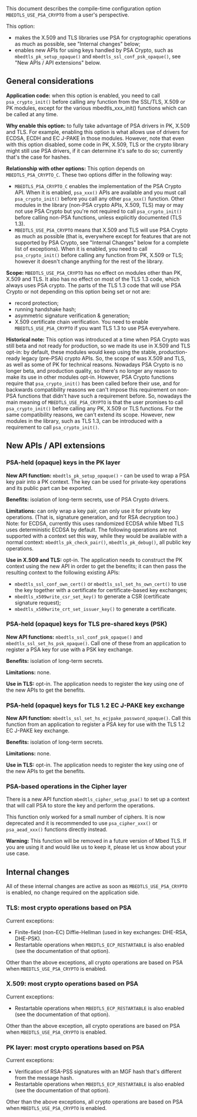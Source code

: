 This document describes the compile-time configuration option
`MBEDTLS_USE_PSA_CRYPTO` from a user's perspective.

This option:
- makes the X.509 and TLS libraries use PSA for cryptographic operations as
  much as possible, see "Internal changes" below;
- enables new APIs for using keys handled by PSA Crypto, such as
  `mbedtls_pk_setup_opaque()` and `mbedtls_ssl_conf_psk_opaque()`, see
"New APIs / API extensions" below.

General considerations
----------------------

**Application code:** when this option is enabled, you need to call
`psa_crypto_init()` before calling any function from the SSL/TLS, X.509 or PK
modules, except for the various mbedtls_xxx_init() functions which can be called
at any time.

**Why enable this option:** to fully take advantage of PSA drivers in PK,
X.509 and TLS. For example, enabling this option is what allows use of drivers
for ECDSA, ECDH and EC J-PAKE in those modules. However, note that even with
this option disabled, some code in PK, X.509, TLS or the crypto library might
still use PSA drivers, if it can determine it's safe to do so; currently
that's the case for hashes.

**Relationship with other options:** This option depends on
`MBEDTLS_PSA_CRYPTO_C`. These two options differ in the following way:
- `MBEDTLS_PSA_CRYPTO_C` enables the implementation of the PSA Crypto API.
  When it is enabled, `psa_xxx()` APIs are available and you must call
`psa_crypto_init()` before you call any other `psa_xxx()` function. Other
modules in the library (non-PSA crypto APIs, X.509, TLS) may or may not use
PSA Crypto but you're not required to call `psa_crypto_init()` before calling
non-PSA functions, unless explicitly documented (TLS 1.3).
- `MBEDTLS_USE_PSA_CRYPTO` means that X.509 and TLS will use PSA Crypto as
  much as possible (that is, everywhere except for features that are not
supported by PSA Crypto, see "Internal Changes" below for a complete list of
exceptions). When it is enabled, you need to call `psa_crypto_init()` before
calling any function from PK, X.509 or TLS; however it doesn't change anything
for the rest of the library.

**Scope:** `MBEDTLS_USE_PSA_CRYPTO` has no effect on modules other than PK,
X.509 and TLS. It also has no effect on most of the TLS 1.3 code, which always
uses PSA crypto. The parts of the TLS 1.3 code that will use PSA Crypto or not
depending on this option being set or not are:
- record protection;
- running handshake hash;
- asymmetric signature verification & generation;
- X.509 certificate chain verification.
You need to enable `MBEDTLS_USE_PSA_CRYPTO` if you want TLS 1.3 to use PSA
everywhere.

**Historical note:** This option was introduced at a time when PSA Crypto was
still beta and not ready for production, so we made its use in X.509 and TLS
opt-in: by default, these modules would keep using the stable,
production-ready legacy (pre-PSA) crypto APIs. So, the scope of was X.509 and
TLS, as well as some of PK for technical reasons. Nowadays PSA Crypto is no
longer beta, and production quality, so there's no longer any reason to make
its use in other modules opt-in. However, PSA Crypto functions require that
`psa_crypto_init()` has been called before their use, and for backwards
compatibility reasons we can't impose this requirement on non-PSA functions
that didn't have such a requirement before. So, nowadays the main meaning of
`MBEDTLS_USE_PSA_CRYPTO` is that the user promises to call `psa_crypto_init()`
before calling any PK, X.509 or TLS functions. For the same compatibility
reasons, we can't extend its scope. However, new modules in the library, such
as TLS 1.3, can be introduced with a requirement to call `psa_crypto_init()`.

New APIs / API extensions
-------------------------

### PSA-held (opaque) keys in the PK layer

**New API function:** `mbedtls_pk_setup_opaque()` - can be used to
wrap a PSA key pair into a PK context. The key can be used for private-key
operations and its public part can be exported.

**Benefits:** isolation of long-term secrets, use of PSA Crypto drivers.

**Limitations:** can only wrap a key pair, can only use it for private key
operations. (That is, signature generation, and for RSA decryption too.)
Note: for ECDSA, currently this uses randomized ECDSA while Mbed TLS uses
deterministic ECDSA by default. The following operations are not supported
with a context set this way, while they would be available with a normal
context: `mbedtls_pk_check_pair()`, `mbedtls_pk_debug()`, all public key
operations.

**Use in X.509 and TLS:** opt-in. The application needs to construct the PK context
using the new API in order to get the benefits; it can then pass the
resulting context to the following existing APIs:

- `mbedtls_ssl_conf_own_cert()` or `mbedtls_ssl_set_hs_own_cert()` to use the
  key together with a certificate for certificate-based key exchanges;
- `mbedtls_x509write_csr_set_key()` to generate a CSR (certificate signature
  request);
- `mbedtls_x509write_crt_set_issuer_key()` to generate a certificate.

### PSA-held (opaque) keys for TLS pre-shared keys (PSK)

**New API functions:** `mbedtls_ssl_conf_psk_opaque()` and
`mbedtls_ssl_set_hs_psk_opaque()`. Call one of these from an application to
register a PSA key for use with a PSK key exchange.

**Benefits:** isolation of long-term secrets.

**Limitations:** none.

**Use in TLS:** opt-in. The application needs to register the key using one of
the new APIs to get the benefits.

### PSA-held (opaque) keys for TLS 1.2 EC J-PAKE key exchange

**New API function:** `mbedtls_ssl_set_hs_ecjpake_password_opaque()`.
Call this function from an application to register a PSA key for use with the
TLS 1.2 EC J-PAKE key exchange.

**Benefits:** isolation of long-term secrets.

**Limitations:** none.

**Use in TLS:** opt-in. The application needs to register the key using one of
the new APIs to get the benefits.

### PSA-based operations in the Cipher layer

There is a new API function `mbedtls_cipher_setup_psa()` to set up a context
that will call PSA to store the key and perform the operations.

This function only worked for a small number of ciphers. It is now deprecated
and it is recommended to use `psa_cipher_xxx()` or `psa_aead_xxx()` functions
directly instead.

**Warning:** This function will be removed in a future version of Mbed TLS. If
you are using it and would like us to keep it, please let us know about your
use case.

Internal changes
----------------

All of these internal changes are active as soon as `MBEDTLS_USE_PSA_CRYPTO`
is enabled, no change required on the application side.

### TLS: most crypto operations based on PSA

Current exceptions:

- Finite-field (non-EC) Diffie-Hellman (used in key exchanges: DHE-RSA,
  DHE-PSK).
- Restartable operations when `MBEDTLS_ECP_RESTARTABLE` is also enabled (see
  the documentation of that option).

Other than the above exceptions, all crypto operations are based on PSA when
`MBEDTLS_USE_PSA_CRYPTO` is enabled.

### X.509: most crypto operations based on PSA

Current exceptions:

- Restartable operations when `MBEDTLS_ECP_RESTARTABLE` is also enabled (see
  the documentation of that option).

Other than the above exception, all crypto operations are based on PSA when
`MBEDTLS_USE_PSA_CRYPTO` is enabled.

### PK layer: most crypto operations based on PSA

Current exceptions:

- Verification of RSA-PSS signatures with an MGF hash that's different from
  the message hash.
- Restartable operations when `MBEDTLS_ECP_RESTARTABLE` is also enabled (see
  the documentation of that option).

Other than the above exceptions, all crypto operations are based on PSA when
`MBEDTLS_USE_PSA_CRYPTO` is enabled.

